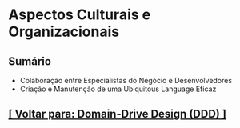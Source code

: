 # Aspectos Culturais e Organizacionais

## Sumário

- Colaboração entre Especialistas do Negócio e Desenvolvedores
- Criação e Manutenção de uma Ubiquitous Language Eficaz

## [[ Voltar para: Domain-Drive Design (DDD) ]](../ddd.md#aspectos-culturais-organizacionais)